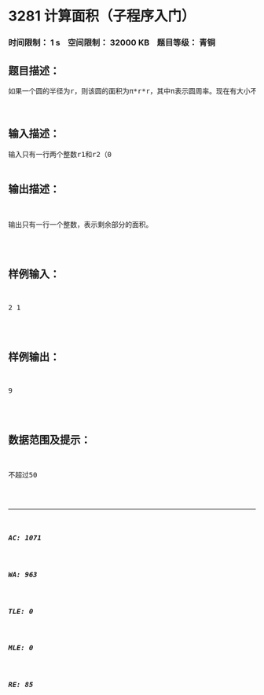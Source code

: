 # 3281 计算面积（子程序入门）   
### 时间限制： 1 s&nbsp;&nbsp;&nbsp;&nbsp;空间限制： 32000 KB&nbsp;&nbsp;&nbsp;&nbsp;题目等级： 青铜  
## 题目描述：  

<pre>
如果一个圆的半径为r，则该圆的面积为π*r*r，其中π表示圆周率。现在有大小不同的两个圆（小圆必定在大圆内部），半径分别为r1和r2，且大圆半径r1始终大于r2。编程计算大圆中挖掉小圆后剩余的面积（即下图所示蓝色区域的面积）。说明：π在本题中取值为3。
 

</pre>
  
  
## 输入描述：  

<pre>
输入只有一行两个整数r1和r2（0<r2<r1<=50），两个整数之间用 一个空格分隔。第一个整数r1为大圆半径。
</pre>
  
  
## 输出描述：  

<pre>
输出只有一行一个整数，表示剩余部分的面积。
</pre>
  
  
## 样例输入：  

<pre>
2 1
</pre>
  
  
## 样例输出：  

<pre>
9
</pre>
  
  
## 数据范围及提示：  

<pre>
不超过50
</pre>
  
  
***  

##### AC: 1071  
##### WA: 963  
##### TLE: 0  
##### MLE: 0  
##### RE: 85  
